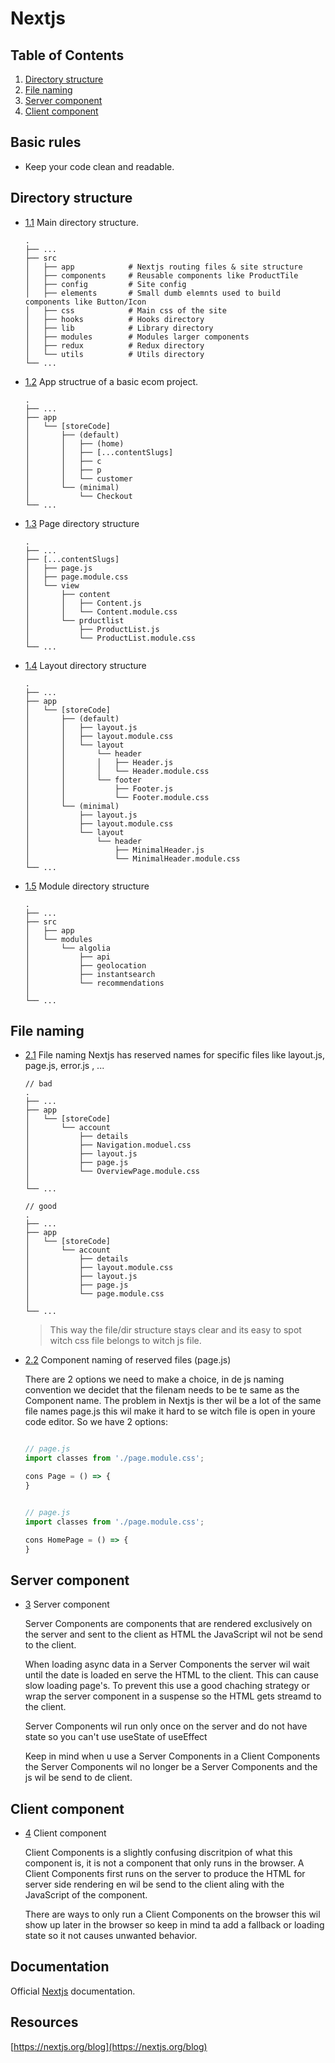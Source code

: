 # Nextjs

## Table of Contents
  1. [Directory structure](#directory-structure)
  1. [File naming](#file-naming)
  1. [Server component](#server-component)
  1. [Client component](#client-component)

## Basic rules
- Keep your code clean and readable.

## Directory structure
  <a name="directory-structure"></a><a name="1.1"></a>
  - [1.1](#directory-structure) Main directory structure.

    ```
    .
    ├── ...
    ├── src
    │   ├── app            # Nextjs routing files & site structure
    │   ├── components     # Reusable components like ProductTile
    │   ├── config         # Site config
    │   ├── elements       # Small dumb elemnts used to build components like Button/Icon
    │   ├── css            # Main css of the site
    │   ├── hooks          # Hooks directory
    │   ├── lib            # Library directory
    │   ├── modules        # Modules larger components
    │   ├── redux          # Redux directory
    │   └── utils          # Utils directory
    └── ...
    ```

  <a name="app-directory-structure"></a><a name="1.2"></a>
  - [1.2](#app-directory-structure) App structrue of a basic ecom project.
    
    ```
    .
    ├── ...
    ├── app
    │   └── [storeCode]
    │       ├── (default)
    │       │   ├── (home)
    │       │   ├── [...contentSlugs]
    │       │   ├── c
    │       │   ├── p
    │       │   └── customer
    │       └── (minimal)
    │           └── Checkout
    └── ...
    ```
  <a name="page-directory-structure"></a><a name="1.3"></a>
  - [1.3](#page-directory-structure) Page directory structure

    ```
    .
    ├── ...
    ├── [...contentSlugs]
    │   ├── page.js
    │   ├── page.module.css
    │   └── view
    │       ├── content
    │       │   ├── Content.js
    │       │   └── Content.module.css
    │       └── prductlist
    │           ├── ProductList.js
    │           └── ProductList.module.css
    └── ...
    ```
  <a name="layout-directory-structure"></a><a name="1.4"></a>
  - [1.4](#layout-directory-structure) Layout directory structure

    ```
    .
    ├── ...
    ├── app
    │   └── [storeCode]
    │       ├── (default)
    │       │   ├── layout.js
    │       │   ├── layout.module.css
    │       │   └── layout
    │       │       └── header
    │       │       │   ├── Header.js
    │       │       │   └── Header.module.css
    │       │       └── footer
    │       │           ├── Footer.js
    │       │           └── Footer.module.css
    │       └── (minimal)
    │           ├── layout.js
    │           ├── layout.module.css
    │           └── layout
    │               └── header
    │                   ├── MinimalHeader.js
    │                   └── MinimalHeader.module.css
    └── ...
    ```
  <a name="module-directory-structure"></a><a name="1.5"></a>
  - [1.5](#module-directory-structure) Module directory structure

    ```
    .
    ├── ...
    ├── src
    │   ├── app
    │   └── modules
    │       └── algolia
    │           ├── api
    │           ├── geolocation
    │           ├── instantsearch
    │           └── recommendations
    │   
    └── ...
    ``` 
    
## File naming
  <a name="file-naming"></a><a name="2.1"></a>
  - [2.1](#file-naming) File naming
    Nextjs has reserved names for specific files like layout.js, page.js, error.js , ...
    
    ```
    // bad
    .
    ├── ...
    ├── app
    │   └── [storeCode]
    │       └── account
    │           ├── details
    │           ├── Navigation.moduel.css
    │           ├── layout.js
    │           ├── page.js
    │           └── OverviewPage.module.css
    │           
    └── ...

    // good
    .
    ├── ...
    ├── app
    │   └── [storeCode]
    │       └── account
    │           ├── details
    │           ├── layout.module.css
    │           ├── layout.js
    │           ├── page.js
    │           └── page.module.css
    │           
    └── ...
    ```
    > This way the file/dir structure stays clear and its easy to spot witch css file belongs to witch js file.
  
  <a name="component-naming"></a><a name="2.2"></a>
  - [2.2](#component-naming) Component naming of reserved files (page.js)

    There are 2 options we need to make a choice, in de js naming convention we decidet that the filenam needs to be te same as the Component name.
    The problem in Nextjs is ther wil be a lot of the same file names page.js this wil make it hard to se witch file is open in youre code editor.
    So we have 2 options:
    
    ```javascript
    
    // page.js
    import classes from './page.module.css';
    
    cons Page = () => {
    }
    
    ```

    ```javascript
    
    // page.js
    import classes from './page.module.css';
    
    cons HomePage = () => {
    }
    
    ```
    
## Server component
  <a name="server-component"></a><a name="3"></a>
  - [3](#server-component) Server component
    
    Server Components are components that are rendered exclusively on the server and sent to the client as HTML the JavaScript wil not be send to the client.

    When loading async data in a Server Components the server wil wait until the date is loaded en serve the HTML to the client. This can cause slow loading page's.
    To prevent this use a good chaching strategy or wrap the server component in a suspense so the HTML gets streamd to the client.

    Server Components wil run only once on the server and do not have state so you can't use useState of useEffect
    
    Keep in mind when u use a Server Components in a Client Components the Server Components wil no longer be a Server Components and the js wil be send to de client.
    

## Client component
  <a name="client-component"></a><a name="4"></a>
  - [4](#client-component) Client component

    Client Components is a slightly confusing discritpion of what this component is, it is not a component that only runs in the browser. A Client Components first runs on the server to produce the HTML for server side rendering en wil be send to the client aling with the JavaScript of the component.

    There are ways to only run a Client Components on the browser this wil show up later in the browser so keep in mind ta add a fallback or loading state so it not causes unwanted behavior.
    
## Documentation
Official [Nextjs](https://nextjs.org/docs) documentation.

## Resources
[https://nextjs.org/blog](https://nextjs.org/blog)

